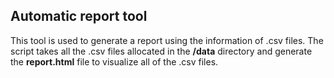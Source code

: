## Automatic report tool
This tool is used to generate a report using the information of .csv files.
The script takes all the .csv files allocated in the **/data** directory and generate the **report.html** file to visualize all of the .csv files.
